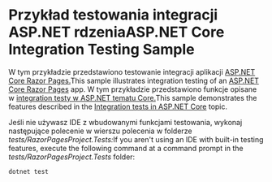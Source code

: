 # <a name="aspnet-core-integration-testing-sample"></a><span data-ttu-id="564fc-101">Przykład testowania integracji ASP.NET rdzenia</span><span class="sxs-lookup"><span data-stu-id="564fc-101">ASP.NET Core Integration Testing Sample</span></span>

<span data-ttu-id="564fc-102">W tym przykładzie przedstawiono testowanie integracji aplikacji [ASP.NET Core Razor Pages.](https://docs.microsoft.com/aspnet/core/mvc/razor-pages)</span><span class="sxs-lookup"><span data-stu-id="564fc-102">This sample illustrates integration testing of an [ASP.NET Core Razor Pages](https://docs.microsoft.com/aspnet/core/mvc/razor-pages) app.</span></span> <span data-ttu-id="564fc-103">W tym przykładzie przedstawiono funkcje opisane w [integration testy w ASP.NET tematu Core.](https://docs.microsoft.com/aspnet/core/test/integration-tests)</span><span class="sxs-lookup"><span data-stu-id="564fc-103">This sample demonstrates the features described in the [Integration tests in ASP.NET Core](https://docs.microsoft.com/aspnet/core/test/integration-tests) topic.</span></span>

<span data-ttu-id="564fc-104">Jeśli nie używasz IDE z wbudowanymi funkcjami testowania, wykonaj następujące polecenie w wierszu polecenia w folderze *tests/RazorPagesProject.Tests:*</span><span class="sxs-lookup"><span data-stu-id="564fc-104">If you aren't using an IDE with built-in testing features, execute the following command at a command prompt in the *tests/RazorPagesProject.Tests* folder:</span></span>

```console
dotnet test
```
